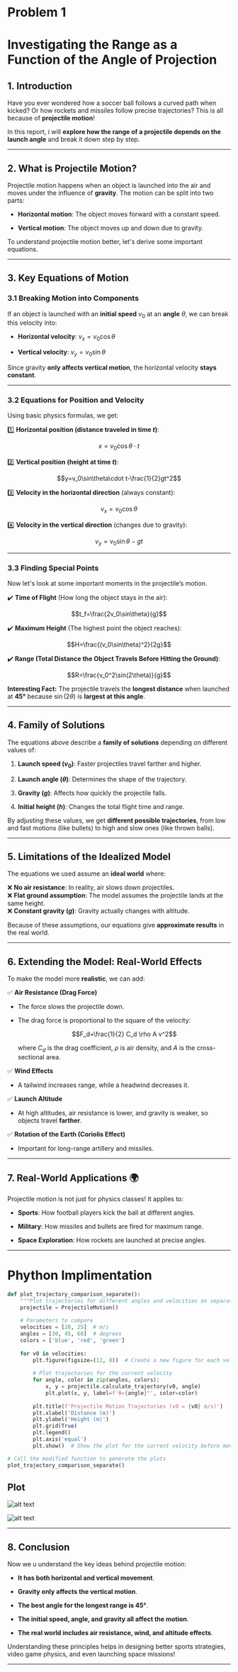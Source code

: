 # Problem 1
# Investigating the Range as a Function of the Angle of Projection


## **1. Introduction**
Have you ever wondered how a soccer ball follows a curved path when kicked? Or how rockets and missiles follow precise trajectories? This is all because of **projectile motion**!  

In this report, i will **explore how the range of a projectile depends on the launch angle** and break it down step by step.

---

## **2. What is Projectile Motion?**
Projectile motion happens when an object is launched into the air and moves under the influence of **gravity**. The motion can be split into two parts:

- **Horizontal motion**: The object moves forward with a constant speed.

- **Vertical motion**: The object moves up and down due to gravity.

To understand projectile motion better, let's derive some important equations.

---

## **3. Key Equations of Motion** 

### **3.1 Breaking Motion into Components**
If an object is launched with an **initial speed** $v_0$ at an **angle** $\theta$, we can break this velocity into:

- **Horizontal velocity**: $v_x=v_0\cos\theta$

- **Vertical velocity**: $v_y=v_0\sin\theta$

Since gravity **only affects vertical motion**, the horizontal velocity **stays constant**.

---

### **3.2 Equations for Position and Velocity**
Using basic physics formulas, we get:

1️⃣ **Horizontal position (distance traveled in time $t$)**:

$$x=v_0\cos\theta\cdot t$$

2️⃣ **Vertical position (height at time $t$)**: 

$$y=v_0\sin\theta\cdot t-\frac{1}{2}gt^2$$

3️⃣ **Velocity in the horizontal direction** (always constant):  

$$v_x=v_0\cos\theta$$

4️⃣ **Velocity in the vertical direction** (changes due to gravity): 

$$v_y=v_0\sin\theta-gt$$

---

### **3.3 Finding Special Points**
Now let's look at some important moments in the projectile’s motion.

✔️ **Time of Flight** (How long the object stays in the air): 

$$t_f=\frac{2v_0\sin\theta}{g}$$  

✔️ **Maximum Height** (The highest point the object reaches): 

$$H=\frac{(v_0\sin\theta)^2}{2g}$$  

✔️ **Range (Total Distance the Object Travels Before Hitting the Ground)**:

$$R=\frac{v_0^2\sin(2\theta)}{g}$$  

 **Interesting Fact:** The projectile travels the **longest distance** when launched at **45°** because $\sin(2\theta)$ is **largest at this angle**.

---

## **4. Family of Solutions**
The equations above describe a **family of solutions** depending on different values of:

1. **Launch speed ($v_0$)**: Faster projectiles travel farther and higher.

2. **Launch angle ($\theta$)**: Determines the shape of the trajectory.

3. **Gravity ($g$)**: Affects how quickly the projectile falls.

4. **Initial height ($h$)**: Changes the total flight time and range.

By adjusting these values, we get **different possible trajectories**, from low and fast motions (like bullets) to high and slow ones (like thrown balls).

---

## **5. Limitations of the Idealized Model**
The equations we used assume an **ideal world** where:

❌ **No air resistance**: In reality, air slows down projectiles.  
❌ **Flat ground assumption**: The model assumes the projectile lands at the same height.  
❌ **Constant gravity ($g$)**: Gravity actually changes with altitude.  

Because of these assumptions, our equations give **approximate results** in the real world.

---

## **6. Extending the Model: Real-World Effects**
To make the model more **realistic**, we can add:

✅ **Air Resistance (Drag Force)**  

   - The force slows the projectile down.  
   - The drag force is proportional to the square of the velocity:  

     $$F_d=\frac{1}{2} C_d \rho A v^2$$  

     where $C_d$ is the drag coefficient, $\rho$ is air density, and $A$ is the cross-sectional area.  

✅ **Wind Effects**  

   - A tailwind increases range, while a headwind decreases it.  

✅ **Launch Altitude**  

   - At high altitudes, air resistance is lower, and gravity is weaker, so objects travel **farther**.  

✅ **Rotation of the Earth (Coriolis Effect)** 

   - Important for long-range artillery and missiles.  

---

## **7. Real-World Applications 🌍**
Projectile motion is not just for physics classes! It applies to:

- **Sports**: How football players kick the ball at different angles.

- **Military**: How missiles and bullets are fired for maximum range.

- **Space Exploration**: How rockets are launched at precise angles.

---



# Phython Implimentation

```python
def plot_trajectory_comparison_separate():
    """Plot trajectories for different angles and velocities on separate plots"""
    projectile = ProjectileMotion()
    
    # Parameters to compare
    velocities = [20, 25]  # m/s
    angles = [30, 45, 60]  # degrees
    colors = ['blue', 'red', 'green']
    
    for v0 in velocities:
        plt.figure(figsize=(12, 8))  # Create a new figure for each velocity
        
        # Plot trajectories for the current velocity
        for angle, color in zip(angles, colors):
            x, y = projectile.calculate_trajectory(v0, angle)
            plt.plot(x, y, label=f'θ={angle}°', color=color)
        
        plt.title(f'Projectile Motion Trajectories (v0 = {v0} m/s)')
        plt.xlabel('Distance (m)')
        plt.ylabel('Height (m)')
        plt.grid(True)
        plt.legend()
        plt.axis('equal')
        plt.show()  # Show the plot for the current velocity before moving to the next

# Call the modified function to generate the plots
plot_trajectory_comparison_separate()
```

## Plot

![alt text](image-10.png)

![alt text](image-11.png)

---

## **8. Conclusion**
Now we u understand the key ideas behind projectile motion:

- **It has both horizontal and vertical movement**.

- **Gravity only affects the vertical motion**.

- **The best angle for the longest range is 45°**.

- **The initial speed, angle, and gravity all affect the motion**.

- **The real world includes air resistance, wind, and altitude effects**.

Understanding these principles helps in designing better sports strategies, video game physics, and even launching space missions! 

---